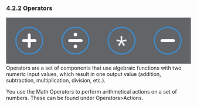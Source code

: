 ### 4.2.2 Operators
![banners](images/4-2/4-2-2/banner-operators.png)
Operators are a set of components that use
algebraic functions with two numeric input values, which result in one output
value (addition, subtraction, multiplication, division, etc.).

You use the Math Operators to perform arithmetical
actions on a set of numbers. These can be found under Operators>Actions.
